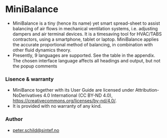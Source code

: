 # MiniBalance
- MiniBalance is a tiny (hence its name) yet smart spread-sheet to assist balancing of air flows in mechanical ventilation systems, i.e. adjusting dampers and air terminal devices. It is a timesaving tool for HVAC/TABS contractors, using a smartphone, tablet or laptop. MiniBalance applies the accurate proportional method of balancing, in combination with other fluid dynamics theory.
- Presently, 9 languages are supported. See the table in the appendix. The chosen interface language affects all headings and output, but not the popup comments

### Lisence & warranty
- MiniBance together with its User Guide are licensed under Attribution-NoDerivatives 4.0 International (CC BY-ND 4.0), https://creativecommons.org/licenses/by-nd/4.0/. 
- It is provided with no warranty of any kind.

### Author
- peter.schild@sintef.no
